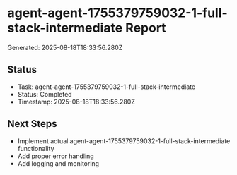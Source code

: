 # agent-agent-1755379759032-1-full-stack-intermediate Report

Generated: 2025-08-18T18:33:56.280Z

## Status
- Task: agent-agent-1755379759032-1-full-stack-intermediate
- Status: Completed
- Timestamp: 2025-08-18T18:33:56.280Z

## Next Steps
- Implement actual agent-agent-1755379759032-1-full-stack-intermediate functionality
- Add proper error handling
- Add logging and monitoring
